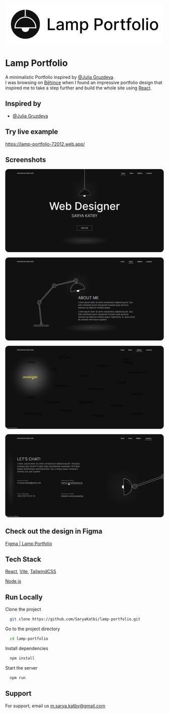 ![Logo](/public/Logo.png)

# Lamp Portfolio

A minimalistic Portfolio inspired by <a href= "https://www.behance.net/gallery/150744037/Web-designer-portfolio-site?tracking_source=search_projects|web+portfolio" target="_blank">@Julia Gruzdeva</a>.<br/>
I was browsing on <a href= "https://www.behance.net/saryakatby1" target="_blank">Bēhince</a> when I found an impressive portfolio design that inspired me to take a step further and build the whole site using <a href= "https://react.dev/" target="_blank" >React</a>.

## Inspired by

- [@Julia Gruzdeva](https://www.behance.net/gallery/150744037/Web-designer-portfolio-site?tracking_source=search_projects|web+portfolio)

## Try live example

https://lamp-portfolio-72012.web.app/

## Screenshots

![App Screenshot](/public/1.png)

![App Screenshot](/public/2.png)

![App Screenshot](/public/3.png)

![App Screenshot](/public/4.png)

## Check out the design in Figma

[Figma | Lamp Portfolio](https://www.figma.com/file/caKh0zGktQLE1tfIj66N3z/Lamp-Portfolio?type=design&node-id=0%3A1&mode=design&t=C9PpVWjh9oRIXy1O-1)

## Tech Stack

<a  href="https://react.dev/" targe="_blank">React</a>, <a  href="https://vitejs.dev/" targe="_blank">Vite</a>,
<a href="https://tailwindcss.com/" targe="_blank">TailwindCSS</a>

<a href="https://nodejs.org/en" targe="_blank">Node.js</a>

## Run Locally

Clone the project

```bash
  git clone https://github.com/SaryaKatbi/lamp-portfolio.git
```

Go to the project directory

```bash
  cd lamp-portfolio
```

Install dependencies

```bash
  npm install
```

Start the server

```bash
  npm run
```

## Support

For support, email us m.sarya.katby@gmail.com
